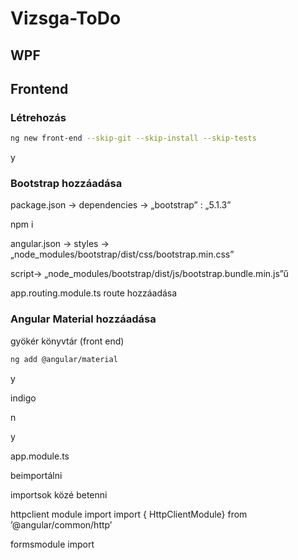 # Vizsga-ToDo

## WPF


## Frontend
### Létrehozás
```bash
ng new front-end --skip-git --skip-install --skip-tests
```
y

### Bootstrap hozzáadása

package.json -> dependencies -> „bootstrap” : „5.1.3”

npm i

angular.json -> styles -> „node_modules/bootstrap/dist/css/bootstrap.min.css”

script-> „node_modules/bootstrap/dist/js/bootstrap.bundle.min.js”ű

<router-outlet><router-outlet/>
  
  
app.routing.module.ts route hozzáadása
  
### Angular Material hozzáadása
  
gyökér könyvtár (front end)
```bash
ng add @angular/material
```
y
  
indigo
  
n
  
y
  
app.module.ts
  
beimportálni
  
importsok közé betenni
  
httpclient module import import { HttpClientModule} from ’@angular/common/http’
  
formsmodule import
